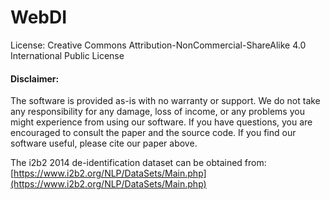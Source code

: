 # WebDI

License: Creative Commons Attribution-NonCommercial-ShareAlike 4.0 International Public License

#### Disclaimer:
The software is provided as-is with no warranty or support. We do not take any responsibility for any damage, loss of income, or any problems you might experience from using our software. If you have questions, you are encouraged to consult the paper and the source code. If you find our software useful, please cite our paper above.

The i2b2 2014 de-identification dataset can be obtained from:  [https://www.i2b2.org/NLP/DataSets/Main.php](https://www.i2b2.org/NLP/DataSets/Main.php)
